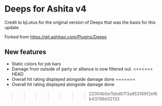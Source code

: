 # Deeps for Ashita v4
Credit to kjLotus for the original version of Deeps that was the basis for this update.

Forked from https://git.ashitaxi.com/Plugins/Deeps

## New features
- Static colors for job bars
- Damage from outside of party or alliance is now filtered out.
<<<<<<< HEAD
- Overall hit rating displayed alongside damage done
=======
- Overall hit rating displayed alongside damage done
>>>>>>> 22004b5e7bbd87f3a953169f2ef6b43798d32133
